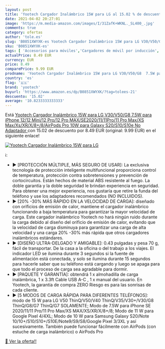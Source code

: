 ```yaml
---
layout: post
title: 'Yootech Cargador Inalámbrico 15W para LG al 15.02 % de descuento'
date: 2021-04-02 20:27:01
image: 'https://m.media-amazon.com/images/I/31ZafK+WKNL._SL400_.jpg'
comments: true
category: ofertas
author: 'tole.es'
slug: 'B0851XWYXK-es Yootech Cargador Inalámbrico 15W para LG V30/V50/G8 7.5W...'
sku: 'B0851XWYXK-es'
tags: [ 'Accesorios para móviles','Cargadores de móvil por inducción','Cargadores para móviles','Comunicación móvil y accesorios','Electrónica','iphone','yootech', ]
actualPrice: 8.49 EUR
currency: EUR
price: 8.49
comparePrice: 9.99 EUR
prodname: 'Yootech Cargador Inalámbrico 15W para LG V30/V50/G8  7.5W para iPhone 12/12 Mini/12 Pro/12 Pro MAX/SE2020/11/11Pro/11 Pro Max/XS Max/Xs/XR/X/8+/8/AirPods Pro 10W para Galaxy S20/S10/S10e No Adaptador '
country: 'es'
flag: '🇪🇸'
brand: 'yootech'
buyurl: 'https://www.amazon.es/dp/B0851XWYXK/?tag=tolees-21'
descuento: '15.02'
average: '10.8233333333333'
---
```


Está [Yootech Cargador Inalámbrico 15W para LG V30/V50/G8  7.5W para iPhone 12/12 Mini/12 Pro/12 Pro MAX/SE2020/11/11Pro/11 Pro Max/XS Max/Xs/XR/X/8+/8/AirPods Pro 10W para Galaxy S20/S10/S10e No Adaptador ](https://www.amazon.es/dp/B0851XWYXK/?tag=tolees-21) con 15.02 de descuento por 8.49 EUR (original: 9.99 EUR) en el siguiente enlace!

[![Yootech Cargador Inalámbrico 15W para LG](https://m.media-amazon.com/images/I/31ZafK+WKNL._SL400_.jpg)](https://www.amazon.es/dp/B0851XWYXK/?tag=tolees-21)

ℹ️:

- ▶ [PROTECCIÓN MÚLTIPLE, MÁS SEGURO DE USAR]: La exclusiva tecnología de protección inteligente multifuncional proporciona control de temperatura, protección contra sobretensiones y prevención de cortocircuitos. Están hechos de material ABS resistente al fuego. La doble garantía y la doble seguridad le brindan experiencia en seguridad. Para obtener una mejor experiencia, nos gustaría que retire la funda del teléfono y use los adaptadores recomendados (NO INCLUIDOS).
- ▶ [20% -30% MÁS RÁPIDO EN LA VELOCIDAD DE CARGA]: diseñado con orificios de emisión de calor, mantiene el cargador inalámbrico funcionando a baja temperatura para garantizar la mayor velocidad de carga. Este cargador inalámbrico Yootech no hará ningún ruido durante la carga debido al diseño del orificio de emisión de calor, evitando que la velocidad de carga disminuya para garantizar una carga de alta velocidad y una carga 20% -30% más rápida que otros cargadores inalámbricos estándares.
- ▶ [DISEÑO ULTRA-DELGADO Y AMIGABLE]: 0.43 pulgadas y pesa 70 g, fácil de transportar. De la casa a la oficina o del trabajo a los viajes. El indicador LED se ilumina durante 3 segundos si la fuente de alimentación está conectada, y solo se ilumina durante 15 segundos para hacerle saber que su teléfono está cargando y luego se apaga para que todo el proceso de carga sea agradable para dormir.
- ▶ [PAQUETE Y GARANTÍA]: obtendrá 1 x almohadilla de carga inalámbrica, 1 x 3.3ft Cable USB A-C , 1 x manual del usuario. En Yootech, la garantía de compra ZERO Riesgo es para las sonrisas de cada cliente.
- ▶ [5 MODOS DE CARGA RÁPIDA PARA DIFERENTES TELÉFONOS]: modo de 15 W para LG V50 ThinQ/V50/V40 ThinQ/V35/V30+/V30/G8 ThinQ/G8/G7 ThinQ/G7 SOLAMENTE; Modo de 7.5W para iPhone SE 2020/11/11 Pro/11 Pro Max/XS MAX/XS/XR/X/8+/8; Modo de 11 W para Google Pixel 4/4XL; Modo de 10 W para Samsung Galaxy S20/Note 10/10+/S10/S10+/S10E/Note9/S9/S8/Google Pixel 3/3XL y así sucesivamente. También puede funcionar fácilmente con AirPods (con estuche de carga inalámbrico) o AirPods Pro

[🛒 Ver la oferta!!](https://www.amazon.es/dp/B0851XWYXK/?tag=tolees-21)
